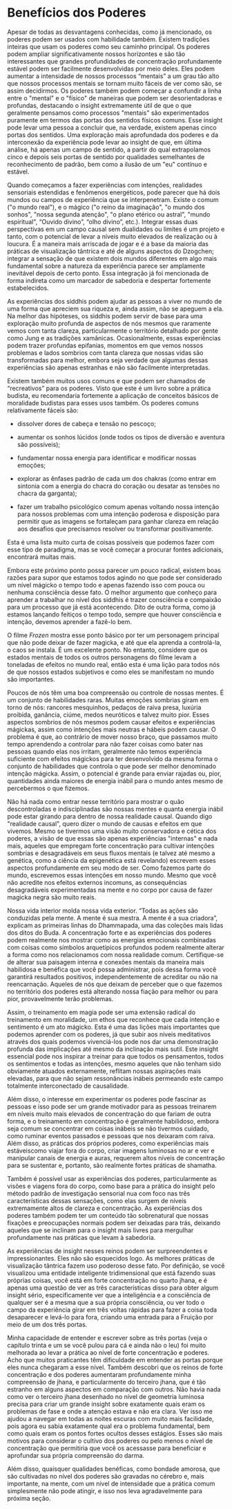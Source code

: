 # Benefícios dos Poderes

Apesar de todas as desvantagens conhecidas, como já mencionado, os poderes podem ser usados ​​com habilidade também. Existem tradições inteiras que usam os poderes como seu caminho principal. Os poderes podem ampliar significativamente nossos horizontes e são tão interessantes que grandes profundidades de concentração profundamente estável podem ser facilmente desenvolvidas por meio deles. Eles podem aumentar a intensidade de nossos processos “mentais” a um grau tão alto que nossos processos mentais se tornam muito fáceis de ver como são, se assim decidirmos. Os poderes também podem começar a confundir a linha entre o "mental" e o "físico" de maneiras que podem ser desorientadoras e profundas, destacando o insight extremamente útil de que o que geralmente pensamos como processos "mentais" são experimentados puramente em termos das portas dos sentidos físicos comuns. Esse insight pode levar uma pessoa a concluir que, na verdade, existem apenas cinco portas dos sentidos. Uma exploração mais aprofundada dos poderes e da interconexão da experiência pode levar ao insight de que, em última análise, há apenas um campo de sentido, a partir do qual extrapolamos cinco e depois seis portas de sentido por qualidades semelhantes de reconhecimento de padrão, bem como a ilusão de um "eu" contínuo e estável.

Quando começamos a fazer experiências com intenções, realidades sensoriais estendidas e fenômenos energéticos, pode parecer que há dois mundos ou campos de experiência que se interpenetram. Existe o comum ("o mundo real"), e o mágico ("o reino da imaginação", "o mundo dos sonhos", "nossa segunda atenção", "o plano etérico ou astral", "mundo espiritual", “Ouvido divino”, “olho divino”, etc.). Integrar essas duas perspectivas em um campo causal sem dualidades ou limites é um projeto e tanto, com o potencial de levar a níveis muito elevados de realização ou à loucura. É a maneira mais arriscada de jogar e é a base da maioria das práticas de visualização tântrica e até de alguns aspectos do Dzogchen; integrar a sensação de que existem dois mundos diferentes em algo mais fundamental sobre a natureza da experiência parece ser amplamente inevitável depois de certo ponto. Essa integração já foi mencionada de forma indireta como um marcador de sabedoria e despertar fortemente estabelecidos.

As experiências dos siddhis podem ajudar as pessoas a viver no mundo de uma forma que apreciem sua riqueza e, ainda assim, não se apeguem a ela. Na melhor das hipóteses, os siddhis podem servir de base para uma exploração muito profunda de aspectos de nós mesmos que raramente vemos com tanta clareza, particularmente o território detalhado por gente como Jung e as tradições xamânicas. Ocasionalmente, essas experiências podem trazer profundas epifanias, momentos em que vemos nossos problemas e lados sombrios com tanta clareza que nossas vidas são transformadas para melhor, embora seja verdade que algumas dessas experiências são apenas estranhas e não são facilmente interpretadas.

Existem também muitos usos comuns e que podem ser chamados de “recreativos” para os poderes. Visto que este é um livro sobre a prática budista, eu recomendaria fortemente a aplicação de conceitos básicos de moralidade budistas para esses usos também. Os poderes comuns relativamente fáceis são:

 - dissolver dores de cabeça e tensão no pescoço;

 - aumentar os sonhos lúcidos (onde todos os tipos de diversão e aventura são possíveis);

 - fundamentar nossa energia para identificar e modificar nossas emoções;

 - explorar as ênfases padrão de cada um dos chakras (como entrar em sintonia com a energia do chacra do coração ou desatar as tensões no chacra da garganta);

 - fazer um trabalho psicológico comum apenas voltando nossa intenção para nossos problemas com uma intenção poderosa e disposição para permitir que as imagens se fortaleçam para ganhar clareza em relação aos desafios que precisamos resolver ou transformar positivamente.

Esta é uma lista muito curta de coisas possíveis que podemos fazer com esse tipo de paradigma, mas se você começar a procurar fontes adicionais, encontrará muitas mais.

Embora este próximo ponto possa parecer um pouco radical, existem boas razões para supor que estamos todos agindo no que pode ser considerado um nível mágicko o tempo todo e apenas fazendo isso com pouca ou nenhuma consciência desse fato. O melhor argumento que conheço para aprender a trabalhar no nível dos siddhis é trazer consciência e compaixão para um processo que já está acontecendo. Dito de outra forma, como já estamos lançando feitiços o tempo todo, sempre que houver consciência e intenção, devemos aprender a fazê-lo bem.

O filme _Frozen_ mostra esse ponto básico por ter um personagem principal que não pode deixar de fazer magicka, e até que ela aprenda a controlá-la, o caos se instala. É um excelente ponto. No entanto, considere que os estados mentais de todos os outros personagens do filme levam a toneladas de efeitos no mundo real, então esta é uma lição para todos nós de que nossos estados subjetivos e como eles se manifestam no mundo são importantes.

Poucos de nós têm uma boa compreensão ou controle de nossas mentes. É um conjunto de habilidades raras. Muitas emoções sombrias giram em torno de nós: rancores mesquinhos, pedaços de raiva presa, luxúria proibida, ganância, ciúme, medos neuróticos e talvez muito pior. Esses aspectos sombrios de nós mesmos podem causar efeitos e experiências mágickas, assim como intenções mais neutras e hábeis podem causar. O problema é que, ao contrário de mover nosso braço, que passamos muito tempo aprendendo a controlar para não fazer coisas como bater nas pessoas quando elas nos irritam, geralmente não temos experiência suficiente com efeitos mágickos para ter desenvolvido da mesma forma o conjunto de habilidades que controla o que pode ser melhor denominado intenção mágicka. Assim, o potencial é grande para enviar rajadas ou, pior, quantidades ainda maiores de energia inábil para o mundo antes mesmo de percebermos o que fizemos.

Não há nada como entrar nesse território para mostrar o quão descontroladas e indisciplinadas são nossas mentes e quanta energia inábil pode estar girando para dentro de nossa realidade causal. Quando digo "realidade causal", quero dizer o mundo de causas e efeitos em que vivemos. Mesmo se tivermos uma visão muito conservadora e cética dos poderes, a visão de que essas são apenas experiências "internas" e nada mais, aqueles que empregam forte concentração para cultivar intenções sombrias e desagradáveis ​​em seus fluxos mentais (e talvez até mesmo a genética, como a ciência da epigenética está revelando) escrevem esses aspectos profundamente em seu modo de ser. Como fazemos parte do mundo, escrevemos essas intenções em nosso mundo. Mesmo que você não acredite nos efeitos externos incomuns, as consequências desagradáveis experimentadas na mente e no corpo por causa de fazer magicka negra são muito reais.

Nossa vida interior molda nossa vida exterior. “Todas as ações são conduzidas pela mente. A mente é sua mestra. A mente é a sua criadora”, explicam as primeiras linhas do Dhammapada, uma das coleções mais lidas dos ditos do Buda. A concentração forte e as experiências dos poderes podem realmente nos mostrar como as energias emocionais combinadas com coisas como símbolos arquetípicos profundos podem realmente alterar a forma como nos relacionamos com nossa realidade comum. Certifique-se de alterar sua paisagem interna e conexões mentais da maneira mais habilidosa e benéfica que você possa administrar, pois dessa forma você garantirá resultados positivos, independentemente de acreditar ou não na reencarnação. Aqueles de nós que deixam de perceber que o que fazemos no território dos poderes está alterando nossa fiação para melhor ou para pior, provavelmente terão problemas.

Assim, o treinamento em magia pode ser uma extensão radical do treinamento em moralidade, um ethos que reconhece que cada intenção e sentimento é um ato mágicko. Esta é uma das lições mais importantes que podemos aprender com os poderes, já que subir aos níveis meditativos através dos quais podemos vivenciá-los pode nos dar uma demonstração profunda das implicações até mesmo da inclinação mais sutil. Este insight essencial pode nos inspirar a treinar para que todos os pensamentos, todos os sentimentos e todas as intenções, mesmo aqueles que não tenham sido obviamente atuados externamente, reflitam nossas aspirações mais elevadas, para que não sejam ressonâncias inábeis permeando este campo totalmente interconectado de causalidade.

Além disso, o interesse em experimentar os poderes pode fascinar as pessoas e isso pode ser um grande motivador para as pessoas treinarem em níveis muito mais elevados de concentração do que fariam de outra forma, e o treinamento em concentração é geralmente habilidoso, embora seja comum se concentrar em coisas inábeis se não tivermos cuidado, como ruminar eventos passados ​​e pessoas que nos deixaram com raiva. Além disso, as práticas dos próprios poderes, como experiências mais estáveis ​​como viajar fora do corpo, criar imagens luminosas no ar e ver e manipular canais de energia e auras, requerem altos níveis de concentração para se sustentar e, portanto, são realmente fortes práticas de shamatha.

Também é possível usar as experiências dos poderes, particularmente as visões e viagens fora do corpo, como base para a prática do insight pelo método padrão de investigação sensorial nua com foco nas três características dessas sensações, como elas surgem de níveis extremamente altos de clareza e concentração. As experiências dos poderes também podem ter um conteúdo tão sobrenatural que nossas fixações e preocupações normais podem ser deixadas para trás, deixando aqueles que se inclinam para o insight mais livres para mergulhar profundamente nas práticas que levam à sabedoria.

As experiências de insight nesses reinos podem ser surpreendentes e impressionantes. Eles não são esquecidos logo. As melhores práticas de visualização tântrica fazem uso poderoso desse fato. Por definição, se você visualizou uma entidade inteligente tridimensional que está fazendo suas próprias coisas, você está em forte concentração no quarto jhana, e é apenas uma questão de ver as três características disso para obter algum insight sério, especificamente ver que a inteligência e a consciência de qualquer ser é a mesma que a sua própria consciência, ou ver todo o campo da experiência girar em três voltas rápidas para fazer a coisa toda desaparecer e levá-lo para fora, criando uma entrada para a Fruição por meio de um dos três portas.

Minha capacidade de entender e escrever sobre as três portas (veja o capítulo trinta e um se você pulou para cá e ainda não o leu) foi muito melhorada ao levar a prática ao nível de forte concentração e poderes. Acho que muitos praticantes têm dificuldade em entender as portas porque eles nunca chegaram a esse nível. Também descobri que os reinos de forte concentração e dos poderes aumentaram profundamente minha compreensão de jhana, e particularmente do terceiro jhana, que é tão estranho em alguns aspectos em comparação com outros. Não havia nada como ver o terceiro jhana desenhado no nível de geometria luminosa precisa para criar um grande insight sobre exatamente quais eram os problemas de fase e onde a atenção estava e não era clara. Ver isso me ajudou a navegar em todas as noites escuras com muito mais facilidade, pois agora eu sabia exatamente qual era o problema fundamental, bem como quais eram os pontos fortes ocultos desses estágios. Esses são mais motivos para considerar o cultivo dos poderes ou pelo menos o nível de concentração que permitiria que você os acessasse para beneficiar e aprofundar sua própria compreensão do darma.

Além disso, quaisquer qualidades benéficas, como bondade amorosa, que são cultivadas no nível dos poderes são gravadas no cérebro e, mais importante, na mente, com um nível de intensidade que a prática comum simplesmente não pode atingir, e isso nos leva agradavelmente para próxima seção.
